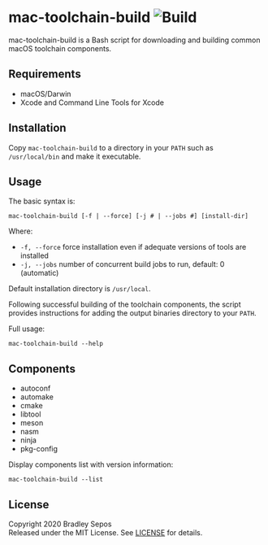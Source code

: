 mac-toolchain-build ![Build](https://github.com/bradleysepos/mac-toolchain-build/workflows/Build/badge.svg)
===================

mac-toolchain-build is a Bash script for downloading and building common macOS toolchain components.


Requirements
------------

- macOS/Darwin
- Xcode and Command Line Tools for Xcode


Installation
------------

Copy `mac-toolchain-build` to a directory in your `PATH` such as `/usr/local/bin` and make it executable.


Usage
-----

The basic syntax is:

```
mac-toolchain-build [-f | --force] [-j # | --jobs #] [install-dir]
```

Where:

- `-f, --force` force installation even if adequate versions of tools are installed
- `-j, --jobs` number of concurrent build jobs to run, default: 0 (automatic)

Default installation directory is `/usr/local`.

Following successful building of the toolchain components, the script provides instructions for adding the output binaries directory to your `PATH`.

Full usage:

```
mac-toolchain-build --help
```


Components
----------

- autoconf
- automake
- cmake
- libtool
- meson
- nasm
- ninja
- pkg-config

Display components list with version information:

```
mac-toolchain-build --list
```


License
-------

Copyright 2020 Bradley Sepos  
Released under the MIT License. See [LICENSE](LICENSE) for details.
